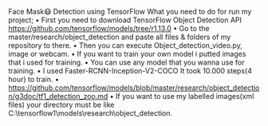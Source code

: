 Face Mask😷 Detection using TensorFlow
What you need to do for run my project;
•	First you need to download TensorFlow Object Detection API https://github.com/tensorflow/models/tree/r1.13.0 
•	Go to the master/research/object_detection and paste all files & folders of my repository to there. 
•	Then you can execute Object_detection_video.py, image or webcam.
•	If you want to train your own model i putted images that i used for training. 
•	You can use any model that you wanna use for training. 
•	I used Faster-RCNN-Inception-V2-COCO It took 10.000 steps(4 hour) to train.
•	https://github.com/tensorflow/models/blob/master/research/object_detection/g3doc/tf1_detection_zoo.md
•	If you want to use my labelled images(xml files) your directory must be like C:\tensorflow1\models\research\object_detection.
